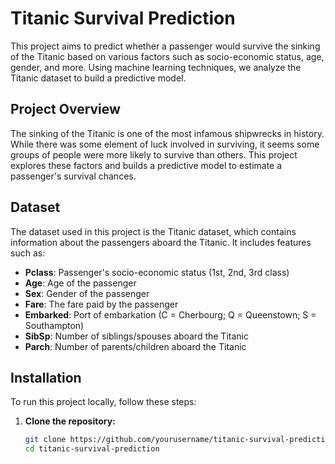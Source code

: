 # Titanic Survival Prediction

This project aims to predict whether a passenger would survive the sinking of the Titanic based on various factors such as socio-economic status, age, gender, and more. Using machine learning techniques, we analyze the Titanic dataset to build a predictive model.

## Project Overview

The sinking of the Titanic is one of the most infamous shipwrecks in history. While there was some element of luck involved in surviving, it seems some groups of people were more likely to survive than others. This project explores these factors and builds a predictive model to estimate a passenger's survival chances.

## Dataset

The dataset used in this project is the Titanic dataset, which contains information about the passengers aboard the Titanic. It includes features such as:

- **Pclass**: Passenger's socio-economic status (1st, 2nd, 3rd class)
- **Age**: Age of the passenger
- **Sex**: Gender of the passenger
- **Fare**: The fare paid by the passenger
- **Embarked**: Port of embarkation (C = Cherbourg; Q = Queenstown; S = Southampton)
- **SibSp**: Number of siblings/spouses aboard the Titanic
- **Parch**: Number of parents/children aboard the Titanic

## Installation

To run this project locally, follow these steps:

1. **Clone the repository:**

   ```bash
   git clone https://github.com/yourusername/titanic-survival-prediction.git
   cd titanic-survival-prediction
